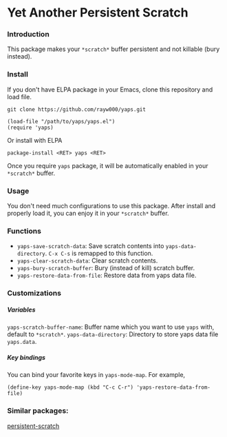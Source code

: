 Yet Another Persistent Scratch
====================================

### Introduction
This package makes your `*scratch*` buffer persistent and not killable (bury instead).

### Install
If you don't have ELPA package in your Emacs, clone this repository and load file.
```shell
git clone https://github.com/rayw000/yaps.git
```
```emacs-lisp
(load-file "/path/to/yaps/yaps.el")
(require 'yaps)
```
Or install with ELPA
```
package-install <RET> yaps <RET>
```
Once you require `yaps` package, it will be automatically enabled in your `*scratch*` buffer.

### Usage
You don't need much configurations to use this package. After install and properly load it, you can enjoy it in your `*scratch*` buffer.

### Functions
- `yaps-save-scratch-data`: Save scratch contents into `yaps-data-directory`. `C-x C-s` is remapped to this function.
- `yaps-clear-scratch-data`: Clear scratch contents.
- `yaps-bury-scratch-buffer`: Bury (instead of kill) scratch buffer.
- `yaps-restore-data-from-file`: Restore data from yaps data file.

### Customizations

##### Variables
`yaps-scratch-buffer-name`: Buffer name which you want to use `yaps` with, default to `*scratch*`.
`yaps-data-directory`: Directory to store yaps data file `yaps.data`.

##### Key bindings
You can bind your favorite keys in `yaps-mode-map`. For example,
```emacs-lisp
(define-key yaps-mode-map (kbd "C-c C-r") 'yaps-restore-data-from-file)
```

### Similar packages:
[persistent-scratch](https://github.com/Fanael/persistent-scratch)
